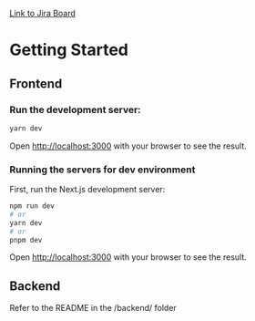 [Link to Jira Board](https://ekgpro.atlassian.net/jira/software/projects/EKG/boards/1)

# Getting Started

## Frontend

### Run the development server:

```bash
yarn dev
```

Open [http://localhost:3000](http://localhost:3000) with your browser to see the result.

### Running the servers for dev environment

First, run the Next.js development server:

```bash
npm run dev
# or
yarn dev
# or
pnpm dev
```

Open [http://localhost:3000](http://localhost:3000) with your browser to see the result.

## Backend

Refer to the README in the /backend/ folder
